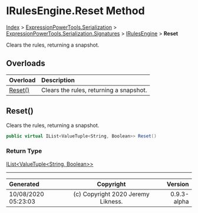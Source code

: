 ﻿# IRulesEngine.Reset Method

[Index](../index.md) > [ExpressionPowerTools.Serialization](ExpressionPowerTools.Serialization.a.md) > [ExpressionPowerTools.Serialization.Signatures](ExpressionPowerTools.Serialization.Signatures.n.md) > [IRulesEngine](ExpressionPowerTools.Serialization.Signatures.IRulesEngine.i.md) > **Reset**

Clears the rules, returning a snapshot.

## Overloads

| Overload | Description |
| :-- | :-- |
| [Reset()](#reset) | Clears the rules, returning a snapshot. |
## Reset()

Clears the rules, returning a snapshot.

```csharp
public virtual IList<ValueTuple<String, Boolean>> Reset()
```

### Return Type

 [IList&lt;ValueTuple&lt;String, Boolean>>](https://docs.microsoft.com/dotnet/api/system.collections.generic.ilist-1) 



---

| Generated | Copyright | Version |
| :-- | :-: | --: |
| 10/08/2020 05:23:03 | (c) Copyright 2020 Jeremy Likness. | 0.9.3-alpha |
